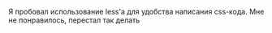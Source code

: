 Я пробовал использование less'a для удобства написания css-кода. Мне не понравилось, перестал так делать
